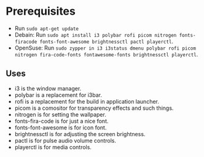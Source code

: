 # Prerequisites

- Run `sudo apt-get update`
- Debain: Run `sudo apt install i3 polybar rofi picom nitrogen fonts-firacode fonts-font-awesome brightnessctl pactl playerctl`.
- OpenSuse: Run `sudo zypper in i3 i3status dmenu polybar rofi picom nitrogen fira-code-fonts fontawesome-fonts brightnessctl playerctl`.

## Uses
- i3 is the window manager.
- polybar is a replacement for i3bar.
- rofi is a replacement for the build in application launcher.
- picom is a comositor for transparency effects and such things.
- nitrogen is for setting the wallpaper.
- fonts-fira-code is for just a nice font.
- fonts-font-awesome is for icon font.
- brightnessctl is for adjusting the screen brightness.
- pactl is for pulse audio volume controls.
- playerctl is for media controls.
